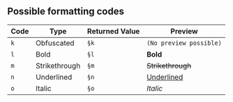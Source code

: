 ## Possible formatting codes

| Code | Type          | Returned Value | Preview                 |
| ---- | ------------- | -------------- | ----------------------- |
| `k`  | Obfuscated    | `§k`           | `(No preview possible)` |
| `l`  | Bold          | `§l`           | **Bold**                |
| `m`  | Strikethrough | `§m`           | ~~Strikethrough~~       |
| `n`  | Underlined    | `§n`           | <u>Underlined</u>       |
| `o`  | Italic        | `§o`           | _Italic_                |
